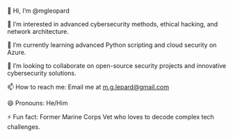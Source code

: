 👋 Hi, I’m @mgleopard

👀 I’m interested in advanced cybersecurity methods, ethical hacking, and network architecture.

🌱 I’m currently learning advanced Python scripting and cloud security on Azure.

💞️ I’m looking to collaborate on open-source security projects and innovative cybersecurity solutions.

📫 How to reach me: Email me at m.g.lepard@gmail.com

😄 Pronouns: He/Him

⚡ Fun fact: Former Marine Corps Vet who loves to decode complex tech challenges.
